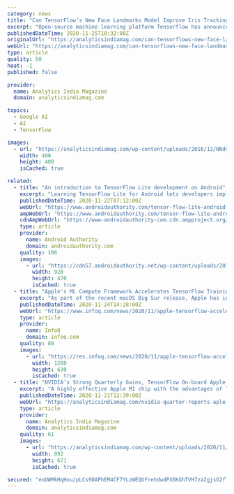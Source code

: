 ```yaml
---
category: news
title: "Can TensorFlow’s New Face Landmarks Model Improve Iris Tracking In Mobile Devices?"
excerpt: "Open-source machine learning platform Tensorflow has announced that it would be adding iris tracking to its face mesh package."
publishedDateTime: 2020-11-25T10:32:00Z
originalUrl: "https://analyticsindiamag.com/can-tensorflows-new-face-landmarks-model-improve-iris-tracking-in-mobile-devices/"
webUrl: "https://analyticsindiamag.com/can-tensorflows-new-face-landmarks-model-improve-iris-tracking-in-mobile-devices/"
type: article
quality: 50
heat: -1
published: false

provider:
  name: Analytics India Magazine
  domain: analyticsindiamag.com

topics:
  - Google AI
  - AI
  - TensorFlow

images:
  - url: "https://analyticsindiamag.com/wp-content/uploads/2016/12/NNdyVORO_400x400.jpg"
    width: 400
    height: 400
    isCached: true

related:
  - title: "An introduction to TensorFlow Lite development on Android"
    excerpt: "Learning TensorFlow Lite for Android lets developers implement advanced machine learning into their creations. This greatly extends an app’s capabilities and introduces countless new potential use-cases."
    publishedDateTime: 2020-11-22T07:12:00Z
    webUrl: "https://www.androidauthority.com/tensor-flow-lite-android-1178584/"
    ampWebUrl: "https://www.androidauthority.com/tensor-flow-lite-android-1178584/amp/"
    cdnAmpWebUrl: "https://www-androidauthority-com.cdn.ampproject.org/c/s/www.androidauthority.com/tensor-flow-lite-android-1178584/amp/"
    type: article
    provider:
      name: Android Authority
      domain: androidauthority.com
    quality: 106
    images:
      - url: "https://cdn57.androidauthority.net/wp-content/uploads/2019/08/AI-Programming-Machine-Learning-920x470.jpg"
        width: 920
        height: 470
        isCached: true
  - title: "Apple's ML Compute Framework Accelerates TensorFlow Training"
    excerpt: "As part of the recent macOS Big Sur release, Apple has included the ML Compute framework. ML Compute provides optimized mathematical libraries to improve training on CPU and GPU on both Intel and M1-based Macs,"
    publishedDateTime: 2020-11-24T14:28:00Z
    webUrl: "https://www.infoq.com/news/2020/11/apple-tensorflow-acceleration/"
    type: article
    provider:
      name: InfoQ
      domain: infoq.com
    quality: 88
    images:
      - url: "https://res.infoq.com/news/2020/11/apple-tensorflow-acceleration/en/headerimage/apple-tensorflow-acceleration-header-1606058017134.jpg"
        width: 1200
        height: 630
        isCached: true
  - title: "NVIDIA’s Strong Quarterly Gains, TensorFlow On-board Apple And More In This Week’s Top News"
    excerpt: "A highly effective Apple M1 chip with the advantages of TensorFlow is a giant leap for the individual ML researchers."
    publishedDateTime: 2020-11-21T12:39:00Z
    webUrl: "https://analyticsindiamag.com/nvidia-quarter-reports-aple-m1-tensorflow-latest-news/"
    type: article
    provider:
      name: Analytics India Magazine
      domain: analyticsindiamag.com
    quality: 61
    images:
      - url: "https://analyticsindiamag.com/wp-content/uploads/2020/11/nov-21-news.jpg"
        width: 892
        height: 671
        isCached: true

secured: "eoUWMkHqHxu/pLCs9OAPhEM4CF7YLzWEQUFrehdwdPX6KGhTVH7za2gjsG2fTI2jeF7QKQVh1UMLMsZceSrU1STlgmXI2oP5SXbB5Fe4x3Glnlu4Mib+ZZS0XHjczHBRVp2xst04LbIa8cF2AcviRD1gUjhTsT5GBWdseRBtMEuA09me6NsQ090R0IBXggLN+fRw8LUpQgJjPn0IZ5zhkQPzCzN9QuUgGfnJEDflcvYWn8isyUSQEoC5lXujPlO/6HvAjNaJqDJ0GItWYvo8JdxtJ5OUyIqA0o1N+Sx2QNCIUHKfcMOTmQ5v1gvxmFdjZ071KMZ0iVNqojDCMJcyga9RJH9GwTkD5vzm7Puxp5Y=;TAd9gq6uxWVUIv+j16hE4Q=="
---
```



